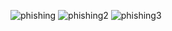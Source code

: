 
![phishing](https://github.com/user-attachments/assets/316a7bee-5d28-46c7-9ec5-e8dc046510ca)
![phishing2](https://github.com/user-attachments/assets/ce6007ad-3dd6-4838-ab3a-e9245fc6cce6)
![phishing3](https://github.com/user-attachments/assets/f81ace31-57c8-4d22-8d7f-a96dc95c40c3)
